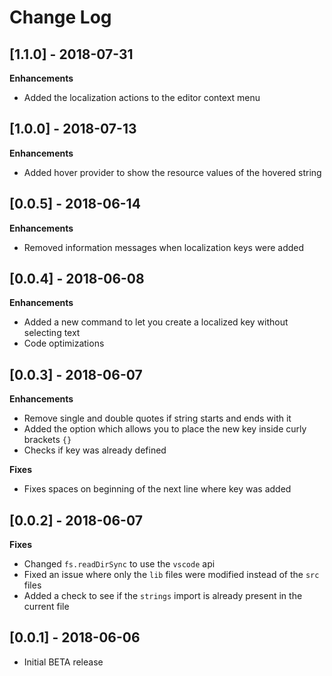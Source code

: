 # Change Log

## [1.1.0] - 2018-07-31

**Enhancements**

- Added the localization actions to the editor context menu

## [1.0.0] - 2018-07-13

**Enhancements**

- Added hover provider to show the resource values of the hovered string

## [0.0.5] - 2018-06-14

**Enhancements**

- Removed information messages when localization keys were added

## [0.0.4] - 2018-06-08

**Enhancements**

- Added a new command to let you create a localized key without selecting text
- Code optimizations

## [0.0.3] - 2018-06-07

**Enhancements**

- Remove single and double quotes if string starts and ends with it
- Added the option which allows you to place the new key inside curly brackets `{}`
- Checks if key was already defined

**Fixes**

- Fixes spaces on beginning of the next line where key was added

## [0.0.2] - 2018-06-07

**Fixes**

- Changed `fs.readDirSync` to use the `vscode` api
- Fixed an issue where only the `lib` files were modified instead of the `src` files
- Added a check to see if the `strings` import is already present in the current file

## [0.0.1] - 2018-06-06
- Initial BETA release